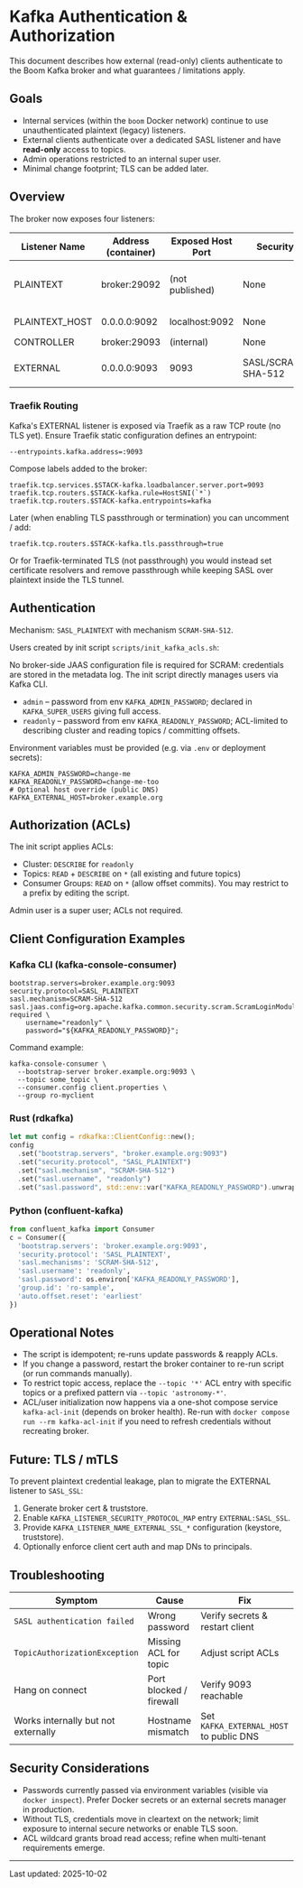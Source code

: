 # Kafka Authentication & Authorization

This document describes how external (read-only) clients authenticate to the Boom Kafka broker and what guarantees / limitations apply.

## Goals

* Internal services (within the `boom` Docker network) continue to use unauthenticated plaintext (legacy) listeners.
* External clients authenticate over a dedicated SASL listener and have **read-only** access to topics.
* Admin operations restricted to an internal super user.
* Minimal change footprint; TLS can be added later.

## Overview

The broker now exposes four listeners:

| Listener Name | Address (container)    | Exposed Host Port | Security          | Purpose |
|---------------|------------------------|-------------------|-------------------|---------|
| PLAINTEXT     | broker:29092           | (not published)   | None              | Internal inter-service traffic, producers/consumers inside stack |
| PLAINTEXT_HOST| 0.0.0.0:9092           | localhost:9092    | None              | Local development on host |
| CONTROLLER    | broker:29093           | (internal)        | None              | KRaft quorum |
| EXTERNAL      | 0.0.0.0:9093           | 9093              | SASL/SCRAM-SHA-512| Authenticated external read-only clients |

### Traefik Routing

Kafka's EXTERNAL listener is exposed via Traefik as a raw TCP route (no TLS yet). Ensure Traefik static configuration defines an entrypoint:

```
--entrypoints.kafka.address=:9093
```

Compose labels added to the broker:

```
traefik.tcp.services.$STACK-kafka.loadbalancer.server.port=9093
traefik.tcp.routers.$STACK-kafka.rule=HostSNI(`*`)
traefik.tcp.routers.$STACK-kafka.entrypoints=kafka
```

Later (when enabling TLS passthrough or termination) you can uncomment / add:

```
traefik.tcp.routers.$STACK-kafka.tls.passthrough=true
```

Or for Traefik-terminated TLS (not passthrough) you would instead set certificate resolvers and remove passthrough while keeping SASL over plaintext inside the TLS tunnel.

## Authentication

Mechanism: `SASL_PLAINTEXT` with mechanism `SCRAM-SHA-512`.

Users created by init script `scripts/init_kafka_acls.sh`:

No broker-side JAAS configuration file is required for SCRAM: credentials are stored in the metadata log. The init script directly manages users via Kafka CLI.

* `admin` – password from env `KAFKA_ADMIN_PASSWORD`; declared in `KAFKA_SUPER_USERS` giving full access.
* `readonly` – password from env `KAFKA_READONLY_PASSWORD`; ACL-limited to describing cluster and reading topics / committing offsets.

Environment variables must be provided (e.g. via `.env` or deployment secrets):

```
KAFKA_ADMIN_PASSWORD=change-me
KAFKA_READONLY_PASSWORD=change-me-too
# Optional host override (public DNS)
KAFKA_EXTERNAL_HOST=broker.example.org
```

## Authorization (ACLs)

The init script applies ACLs:

* Cluster: `DESCRIBE` for `readonly`
* Topics: `READ` + `DESCRIBE` on `*` (all existing and future topics)
* Consumer Groups: `READ` on `*` (allow offset commits). You may restrict to a prefix by editing the script.

Admin user is a super user; ACLs not required.

## Client Configuration Examples

### Kafka CLI (kafka-console-consumer)

```
bootstrap.servers=broker.example.org:9093
security.protocol=SASL_PLAINTEXT
sasl.mechanism=SCRAM-SHA-512
sasl.jaas.config=org.apache.kafka.common.security.scram.ScramLoginModule required \
    username="readonly" \
    password="${KAFKA_READONLY_PASSWORD}";
```

Command example:

```
kafka-console-consumer \
  --bootstrap-server broker.example.org:9093 \
  --topic some_topic \
  --consumer.config client.properties \
  --group ro-myclient
```

### Rust (rdkafka)

```rust
let mut config = rdkafka::ClientConfig::new();
config
  .set("bootstrap.servers", "broker.example.org:9093")
  .set("security.protocol", "SASL_PLAINTEXT")
  .set("sasl.mechanism", "SCRAM-SHA-512")
  .set("sasl.username", "readonly")
  .set("sasl.password", std::env::var("KAFKA_READONLY_PASSWORD").unwrap());
```

### Python (confluent-kafka)

```python
from confluent_kafka import Consumer
c = Consumer({
  'bootstrap.servers': 'broker.example.org:9093',
  'security.protocol': 'SASL_PLAINTEXT',
  'sasl.mechanisms': 'SCRAM-SHA-512',
  'sasl.username': 'readonly',
  'sasl.password': os.environ['KAFKA_READONLY_PASSWORD'],
  'group.id': 'ro-sample',
  'auto.offset.reset': 'earliest'
})
```

## Operational Notes

* The script is idempotent; re-runs update passwords & reapply ACLs.
* If you change a password, restart the broker container to re-run script (or run commands manually).
* To restrict topic access, replace the `--topic '*'` ACL entry with specific topics or a prefixed pattern via `--topic 'astronomy-*'`.
* ACL/user initialization now happens via a one-shot compose service `kafka-acl-init` (depends on broker health). Re-run with `docker compose run --rm kafka-acl-init` if you need to refresh credentials without recreating broker.

## Future: TLS / mTLS

To prevent plaintext credential leakage, plan to migrate the EXTERNAL listener to `SASL_SSL`:

1. Generate broker cert & truststore.
2. Enable `KAFKA_LISTENER_SECURITY_PROTOCOL_MAP` entry `EXTERNAL:SASL_SSL`.
3. Provide `KAFKA_LISTENER_NAME_EXTERNAL_SSL_*` configuration (keystore, truststore).
4. Optionally enforce client cert auth and map DNs to principals.

## Troubleshooting

| Symptom | Cause | Fix |
|---------|-------|-----|
| `SASL authentication failed` | Wrong password | Verify secrets & restart client |
| `TopicAuthorizationException` | Missing ACL for topic | Adjust script ACLs |
| Hang on connect | Port blocked / firewall | Verify 9093 reachable |
| Works internally but not externally | Hostname mismatch | Set `KAFKA_EXTERNAL_HOST` to public DNS |

## Security Considerations

* Passwords currently passed via environment variables (visible via `docker inspect`). Prefer Docker secrets or an external secrets manager in production.
* Without TLS, credentials move in cleartext on the network; limit exposure to internal secure networks or enable TLS soon.
* ACL wildcard grants broad read access; refine when multi-tenant requirements emerge.

---

Last updated: 2025-10-02

